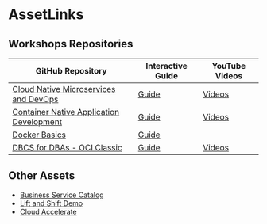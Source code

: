 # AssetLinks

## Workshops Repositories

| GitHub Repository | Interactive Guide | YouTube Videos |
| --- | --- | --- |
| [Cloud Native Microservices and DevOps](https://pcdavies.github.io/CloudNativeMicroservicesDevOps/workshops/microservices-devops/) | [Guide](https://launch.oracle.com/?cloudnative) | [Videos](https://www.youtube.com/playlist?list=PLPIzp-E1msrZhDmRUnNBSYY6LJ2yWh3Ro) |
| [Container Native Application Development](https://pcdavies.github.io/ContainerNativeDevelopment/workshops/container-native-development/) | [Guide](https://launch.oracle.com/?container-native-development) | [Videos](https://www.youtube.com/playlist?list=PLPIzp-E1msrarZljayc5JwyrYA2vqWZJ_) |
| [Docker Basics](https://pcdavies.github.io/DockerBasics/workshops/docker/) | [Guide](https://confluence.oraclecorp.com/confluence/launch.oracle.com/?docker) | |
| [DBCS for DBAs - OCI Classic](https://pcdavies.github.io/DatabaseCloudServiceForDBAs/workshops/dbcs-dba/) | [Guide](https://go.oracle.com/dbcs_dba)|[Videos](https://www.youtube.com/playlist?list=PLPIzp-E1msraY4uP3orw4vtQrunzvbuxS)

## Other Assets

- [Business Service Catalog](https://launch.oracle.com/?ServiceCatalog)
- [Lift and Shift Demo](https://launch.oracle.com/?liftandshift)
- [Cloud Accelerate](https://launch.oracle.com/?fischerblock)
